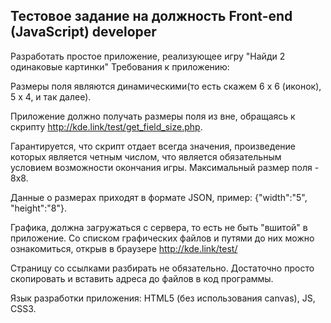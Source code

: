 <h2>Тестовое задание на должность Front-end (JavaScript) developer</h2>

Разработать простое приложение, реализующее игру "Найди 2 одинаковые картинки"
Требования к приложению:

Размеры поля являются динамическими(то есть скажем 6 х 6 (иконок), 5 х 4, и так далее).

Приложение должно получать размеры поля из вне, обращаясь к скрипту http://kde.link/test/get_field_size.php. 

Гарантируется, что скрипт отдает всегда значения, произведение которых является четным числом, что является 
обязательным условием возможности окончания игры. Максимальный размер поля - 8x8. 

Данные о размерах приходят в формате JSON, пример: {"width":"5", "height":"8"}.

Графика, должна загружаться с сервера, то есть не быть "вшитой" в приложение. 
Со списком графических файлов и путями до них можно ознакомиться, открыв в браузере http://kde.link/test/

Страницу со ссылками разбирать не обязательно. Достаточно просто скопировать и вставить адреса до файлов в код программы.

Язык разработки приложения: HTML5 (без использования canvas), JS, CSS3.
